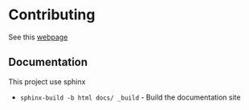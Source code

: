 # Contributing

See this [webpage](https://python-microservices.github.io/contributing/)


## Documentation

This project use sphinx

* `sphinx-build -b html docs/ _build` - Build the documentation site